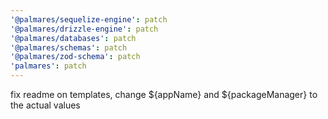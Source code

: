 ```yaml
---
'@palmares/sequelize-engine': patch
'@palmares/drizzle-engine': patch
'@palmares/databases': patch
'@palmares/schemas': patch
'@palmares/zod-schema': patch
'palmares': patch
---
```


fix readme on templates, change ${appName} and ${packageManager} to the actual values
